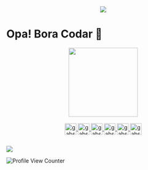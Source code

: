 <div align=center>
<img src="https://github.com/gabscarlos/portfolio/blob/main/.gitassets/1.png"/>
</div>

# Opa! Bora Codar 🤘

<div align="center">
  <a href="https://github.com/gabscarlos">
  <img height="180em" src="https://github-readme-stats.vercel.app/api/top-langs/?username=gabscarlos&layout=compact"/>
</div>
  
<div style="display: inline_block" align="center"><br>  
  <img align="center" alt="gabs-vsc" height="30" width="30" src="https://cdn.jsdelivr.net/gh/devicons/devicon/icons/vscode/vscode-original.svg">
  <img align="center" alt="gabs-html" height="30" width="30" src="https://cdn.jsdelivr.net/gh/devicons/devicon/icons/html5/html5-original.svg">
  <img align="center" alt="gabs-css" height="30" width="30" src="https://cdn.jsdelivr.net/gh/devicons/devicon/icons/css3/css3-original.svg">
  <img align="center" alt="gabs-js" height="30" width="30" src="https://cdn.jsdelivr.net/gh/devicons/devicon/icons/javascript/javascript-original.svg">
  <img align="center" alt="gabs-ts" height="30" width="30" src="https://cdn.jsdelivr.net/gh/devicons/devicon@latest/icons/typescript/typescript-original.svg">
  <img align="center" alt="gabs-react" height="30" width="30" src="https://cdn.jsdelivr.net/gh/devicons/devicon@latest/icons/react/react-original.svg">
</div>
  
  ##
  
<div>
  <a href="https://www.linkedin.com/in/gabriel-carlos-538b52234" target="_blank"><img src="https://img.shields.io/badge/-LinkedIn-%230077B5?style=for-the-badge&logo=linkedin&logoColor=white" target="_blank"></a>
</div>

![Profile View Counter](https://komarev.com/ghpvc/?username=gabscarlos) 
